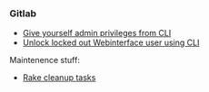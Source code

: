 ### Gitlab


* [Give yourself admin privileges from CLI](https://forum.gitlab.com/t/how-do-i-change-my-profile-to-admin/35888/2)
* [Unlock locked out Webinterface user using CLI](https://docs.gitlab.com/ee/security/unlock_user.html)

Maintenence stuff:

* [Rake cleanup tasks](https://docs.gitlab.com/ee/raketasks/cleanup.html)